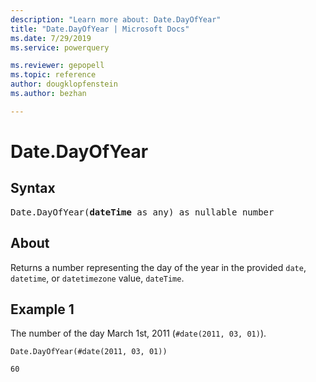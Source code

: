 ```yaml
---
description: "Learn more about: Date.DayOfYear"
title: "Date.DayOfYear | Microsoft Docs"
ms.date: 7/29/2019
ms.service: powerquery

ms.reviewer: gepopell
ms.topic: reference
author: dougklopfenstein
ms.author: bezhan

---
```

# Date.DayOfYear

## Syntax

<pre>
Date.DayOfYear(<b>dateTime</b> as any) as nullable number
</pre>
  
## About  
Returns a number representing the day of the year in the provided `date`, `datetime`, or `datetimezone` value, `dateTime`.

## Example 1
The number of the day March 1st, 2011 (`#date(2011, 03, 01)`).

```powerquery-m
Date.DayOfYear(#date(2011, 03, 01))
```

`60`
